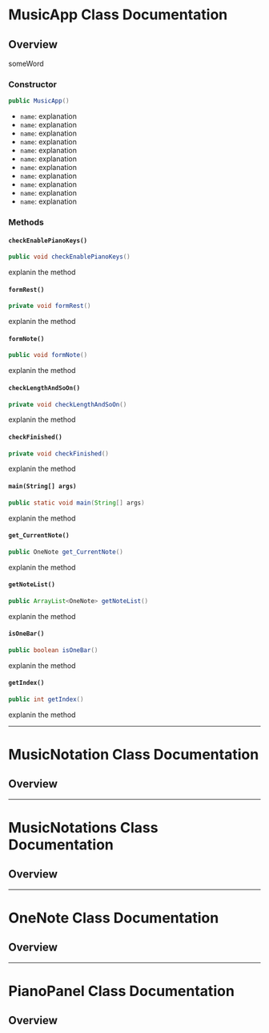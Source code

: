 
# MusicApp Class Documentation

## Overview

someWord

### Constructor

```java
public MusicApp()
```

- `name`: explanation
- `name`: explanation
- `name`: explanation
- `name`: explanation
- `name`: explanation
- `name`: explanation
- `name`: explanation
- `name`: explanation
- `name`: explanation
- `name`: explanation
- `name`: explanation

### Methods

#### `checkEnablePianoKeys()`

```java
public void checkEnablePianoKeys()
```

explanin the method

#### `formRest()`

```java
private void formRest()
```

explanin the method

#### `formNote()`

```java
public void formNote()
```

explanin the method

#### `checkLengthAndSoOn()`

```java
private void checkLengthAndSoOn()
```

explanin the method

#### `checkFinished()`

```java
private void checkFinished()
```

explanin the method

#### `main(String[] args)`

```java
public static void main(String[] args)
```

explanin the method

#### `get_CurrentNote()`

```java
public OneNote get_CurrentNote()
```

explanin the method

#### `getNoteList()`

```java
public ArrayList<OneNote> getNoteList()
```

explanin the method

#### `isOneBar()`

```java
public boolean isOneBar()
```

explanin the method

#### `getIndex()`

```java
public int getIndex()
```

explanin the method

---

# MusicNotation Class Documentation

## Overview

---

# MusicNotations Class Documentation

## Overview

---

# OneNote Class Documentation

## Overview

---

# PianoPanel Class Documentation

## Overview
